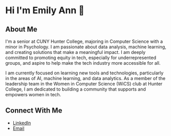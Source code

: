 # Hi I'm Emily Ann 👋

<!--
**emilyannwx/emilyannwx** is a ✨ _special_ ✨ repository because its `README.md` (this file) appears on your GitHub profile.

Here are some ideas to get you started:

- 🔭 I’m currently working on ...
- 🌱 I’m currently learning ...
- 👯 I’m looking to collaborate on ...
- 🤔 I’m looking for help with ...
- 💬 Ask me about ...
- 📫 How to reach me: ...
- 😄 Pronouns: ...
- ⚡ Fun fact: ...
-->

## About Me

I'm a senior at CUNY Hunter College, majoring in Computer Science with a minor in Psychology. I am passionate about data analysis, machine learning, and creating solutions that make a meaningful impact. I am deeply committed to promoting equity in tech, especially for underrepresented groups, and aspire to help make the tech industry more accessible for all.

I am currently focused on learning new tools and technologies, particularly in the areas of AI, machine learning, and data analytics. As a member of the leadership team in the Women in Computer Science (WiCS) club at Hunter College, I am dedicated to building a community that supports and empowers women in tech.

## Connect With Me
- [LinkedIn](https://www.linkedin.com/in/emily-ann-willix-878874260/)
- [Email](mailto:emilyannwillix@gmail.com)

